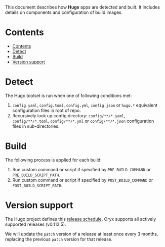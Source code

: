 This document describes how **Hugo** apps are detected and built. It includes
details on components and configuration of build images.

# Contents

- [Contents](#contents)
- [Detect](#detect)
- [Build](#build)
- [Version support](#version-support)

# Detect

The Hugo toolset is run when one of following conditions met:

1. `config.yaml`, `config.toml`, `config.yml`, `config.json` or `hugo.*` equivalent configuration files in root of repo.
2. Recursively look up config directory: `config/**/*.yaml`, `config/**/*.toml`,
   `config/**/*.yml` or `config/**/*.json` configuration files in sub-directories.

# Build

The following process is applied for each build:

1. Run custom command or script if specified by `PRE_BUILD_COMMAND` or `PRE_BUILD_SCRIPT_PATH`.
2. Run custom command or script if specified by `POST_BUILD_COMMAND` or `POST_BUILD_SCRIPT_PATH`.

# Version support

The Hugo project defines this [release schedule][]. Oryx supports all actively supported
releases (v0.112.5).

We will update the `patch` version of a release at least once every 3 months,
replacing the previous `patch` version for that release.

[release schedule]: https://github.com/gohugoio/hugo/releases
